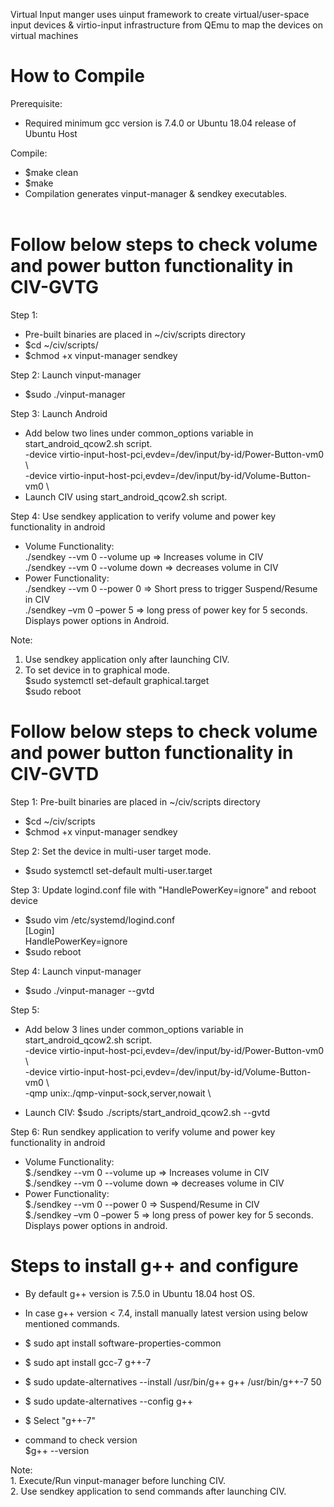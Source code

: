Virtual Input manger uses uinput framework to create virtual/user-space input devices & virtio-input infrastructure from QEmu to map the devices on virtual machines

# How to Compile

Prerequisite:<br>
  *  Required minimum gcc version is 7.4.0 or Ubuntu 18.04 release of Ubuntu Host<br>

Compile:  <br>
  *  $make clean<br>
  *  $make<br>
  *  Compilation generates vinput-manager & sendkey executables.<br><br>

# Follow below steps to check volume and power button functionality in CIV-GVTG

Step 1:
  *  Pre-built binaries are placed in ~/civ/scripts directory  <br>
  *  $cd ~/civ/scripts/  <br>
  *  $chmod +x vinput-manager sendkey  <br>

Step 2: Launch vinput-manager
  *  $sudo ./vinput-manager

Step 3: Launch Android
  * Add below two lines under common_options variable in start_android_qcow2.sh script.<br>
           -device virtio-input-host-pci,evdev=/dev/input/by-id/Power-Button-vm0 \ <br>
           -device virtio-input-host-pci,evdev=/dev/input/by-id/Volume-Button-vm0 \ <br>
  * Launch CIV using start_android_qcow2.sh script.

Step 4:
    Use sendkey application to verify volume and power key functionality in android<br>
  *  Volume Functionality:<br>
        ./sendkey --vm 0 --volume up => Increases volume in CIV<br>
        ./sendkey --vm 0 --volume down  => decreases volume in CIV<br>
  *  Power Functionality:<br>
        ./sendkey --vm 0 --power 0  => Short press to trigger Suspend/Resume in CIV<br>
        ./sendkey –vm 0 –power 5  => long press of power key for 5 seconds. Displays power options in Android.<br>

Note:<br>
  1. Use sendkey application only after launching CIV.<br>
  2. To set device in to graphical mode.<br>
        $sudo systemctl set-default graphical.target <br>
        $sudo reboot <br>

# Follow below steps to check volume and power button functionality in CIV-GVTD

Step 1: Pre-built binaries are placed in ~/civ/scripts directory  <br>
  *  $cd ~/civ/scripts <br>
  *  $chmod +x vinput-manager sendkey <br>

Step 2: Set the device in multi-user target mode. <br> 
  *  $sudo systemctl set-default multi-user.target <br>

Step 3: Update logind.conf file with "HandlePowerKey=ignore" and reboot device <br>
  *  $sudo vim /etc/systemd/logind.conf <br>
        [Login] <br>
        HandlePowerKey=ignore <br>
  *  $sudo reboot

Step 4: Launch vinput-manager <br>
  *  $sudo ./vinput-manager --gvtd <br>

Step 5:<br>
  *  Add below 3 lines under common_options variable in start_android_qcow2.sh script. <br>
           -device virtio-input-host-pci,evdev=/dev/input/by-id/Power-Button-vm0 \    <br>
           -device virtio-input-host-pci,evdev=/dev/input/by-id/Volume-Button-vm0 \   <br>
           -qmp unix:./qmp-vinput-sock,server,nowait \ <br>

  *  Launch CIV: $sudo ./scripts/start_android_qcow2.sh --gvtd <br>

Step 6: Run sendkey application to verify volume and power key functionality in android <br>
  *  Volume Functionality:<br>
            $./sendkey --vm 0 --volume up => Increases volume in CIV<br>
            $./sendkey --vm 0 --volume down  => decreases volume in CIV<br>
  *  Power Functionality:<br>
            $./sendkey --vm 0 --power 0  => Suspend/Resume in CIV<br>
            $./sendkey –vm 0 –power 5    => long press of power key for 5 seconds. Displays power options in android. <br>


# Steps to install g++ and configure

  *  By default g++ version is 7.5.0 in Ubuntu 18.04 host OS. <br>
  *  In case g++ version < 7.4, install manually latest version using below mentioned commands. <br>

  *  $ sudo apt install software-properties-common <br>
  *  $ sudo apt install gcc-7 g++-7 <br>
  *  $ sudo update-alternatives --install /usr/bin/g++ g++ /usr/bin/g++-7 50 <br>
  *  $ sudo update-alternatives --config g++ <br>
  *  $ Select "g++-7" <br>

  * command to check version <br>
    $g++ --version <br>

Note:<br>
    1. Execute/Run vinput-manager before lunching CIV. <br>
    2. Use sendkey application to send commands after launching CIV. <br>
